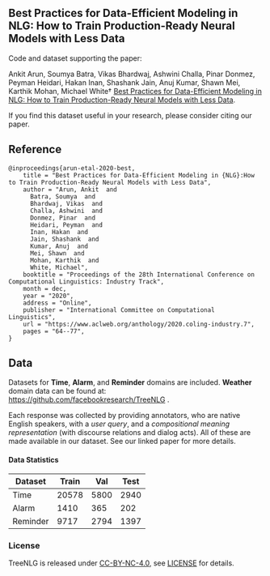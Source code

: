 ## Best Practices for Data-Efficient Modeling in NLG: How to Train Production-Ready Neural Models with Less Data

Code and dataset supporting the paper:

Ankit Arun, Soumya Batra, Vikas Bhardwaj, Ashwini Challa, Pinar Donmez, Peyman Heidari, Hakan Inan, Shashank Jain, Anuj Kumar, Shawn Mei, Karthik Mohan, Michael White† [Best Practices for Data-Efficient Modeling in NLG: How to Train Production-Ready Neural Models with Less Data](https://www.aclweb.org/anthology/2020.coling-industry.7/).

If you find this dataset useful in your research, please consider citing our paper.

## Reference

```
@inproceedings{arun-etal-2020-best,
    title = "Best Practices for Data-Efficient Modeling in {NLG}:How to Train Production-Ready Neural Models with Less Data",
    author = "Arun, Ankit  and
      Batra, Soumya  and
      Bhardwaj, Vikas  and
      Challa, Ashwini  and
      Donmez, Pinar  and
      Heidari, Peyman  and
      Inan, Hakan  and
      Jain, Shashank  and
      Kumar, Anuj  and
      Mei, Shawn  and
      Mohan, Karthik  and
      White, Michael",
    booktitle = "Proceedings of the 28th International Conference on Computational Linguistics: Industry Track",
    month = dec,
    year = "2020",
    address = "Online",
    publisher = "International Committee on Computational Linguistics",
    url = "https://www.aclweb.org/anthology/2020.coling-industry.7",
    pages = "64--77",
}
```

## Data

Datasets for **Time**, **Alarm**, and **Reminder** domains are included.
**Weather** domain data can be found at: https://github.com/facebookresearch/TreeNLG .

Each response was collected by providing annotators, who are native English speakers, with a *user query*, and a *compositional meaning representation* (with discourse relations and dialog acts). All of these are made available in our dataset. See our linked paper for more details.

#### Data Statistics

Dataset           | Train | Val  | Test
-------           | ----- | ---  | ----
Time              | 20578 | 5800 | 2940
Alarm             | 1410  | 365  | 202
Reminder          | 9717  | 2794 | 1397

### License

TreeNLG is released under [CC-BY-NC-4.0](https://creativecommons.org/licenses/by-nc/4.0/legalcode), see [LICENSE](LICENSE.md) for details.
